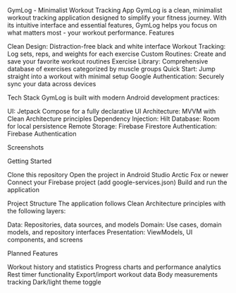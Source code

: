 GymLog - Minimalist Workout Tracking App
GymLog is a clean, minimalist workout tracking application designed to simplify your fitness journey. With its intuitive interface and essential features, GymLog helps you focus on what matters most - your workout performance.
Features

Clean Design: Distraction-free black and white interface
Workout Tracking: Log sets, reps, and weights for each exercise
Custom Routines: Create and save your favorite workout routines
Exercise Library: Comprehensive database of exercises categorized by muscle groups
Quick Start: Jump straight into a workout with minimal setup
Google Authentication: Securely sync your data across devices

Tech Stack
GymLog is built with modern Android development practices:

UI: Jetpack Compose for a fully declarative UI
Architecture: MVVM with Clean Architecture principles
Dependency Injection: Hilt
Database: Room for local persistence
Remote Storage: Firebase Firestore
Authentication: Firebase Authentication

Screenshots

Getting Started

Clone this repository
Open the project in Android Studio Arctic Fox or newer
Connect your Firebase project (add google-services.json)
Build and run the application

Project Structure
The application follows Clean Architecture principles with the following layers:

Data: Repositories, data sources, and models
Domain: Use cases, domain models, and repository interfaces
Presentation: ViewModels, UI components, and screens

Planned Features

Workout history and statistics
Progress charts and performance analytics
Rest timer functionality
Export/import workout data
Body measurements tracking
Dark/light theme toggle
